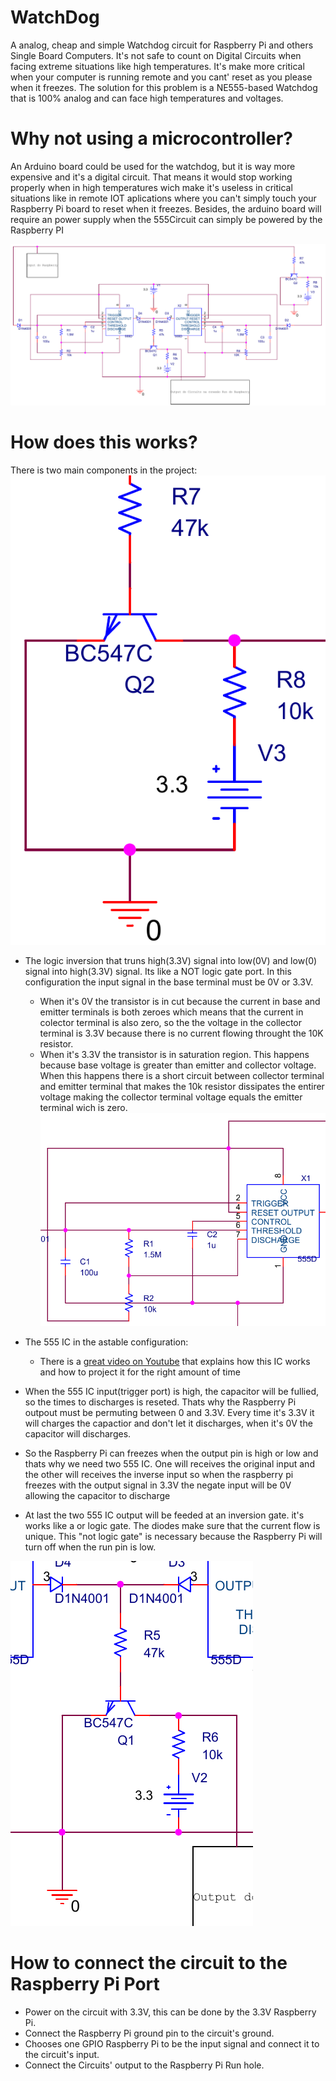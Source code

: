 # WatchDog
A analog, cheap and simple Watchdog circuit for Raspberry Pi and others Single Board Computers. It's not safe to count on Digital Circuits when facing extreme situations like high temperatures. It's make more critical when your computer is running remote and you cant' reset as you please when it freezes. The solution for this problem is a NE555-based Watchdog that is 100% analog and can face high temperatures and voltages.

# Why not using a microcontroller?
An Arduino board could be used for the watchdog, but it is way more expensive and it's a digital circuit. That means it would stop working properly when in high temperatures wich make it's useless in critical situations like in remote IOT aplications where you can't simply touch your Raspberry Pi board to reset when it freezes. Besides, the arduino board will require an power supply when the 555Circuit can simply be powered by the Raspberry PI

![Circuit](https://raw.githubusercontent.com/esh64/WatchDog/master/Screenshot_20200415_120305.png)

# How does this works?
There is two main components in the project:
  ![Inversion gate](https://raw.githubusercontent.com/esh64/WatchDog/master/invesionGate.png)
  * The logic inversion that truns high(3.3V) signal into low(0V) and low(0) signal into high(3.3V) signal. Its like a NOT logic gate port. 
  In this configuration the input signal in the base terminal must be 0V or 3.3V.
     * When it's 0V the transistor is in cut because the current in base and emitter terminals is both zeroes which means that the current in colector terminal is also zero, so the the voltage in the collector terminal is 3.3V because there is no current flowing throught the 10K resistor.
     * When it's 3.3V the transistor is in saturation region. This happens because base voltage is greater than emitter and collector voltage. When this happens there is a short circuit between collector terminal and emitter terminal that makes the 10k resistor dissipates the entirer voltage making the collector terminal voltage equals the emitter terminal wich is zero.
  ![555 IC](https://raw.githubusercontent.com/esh64/WatchDog/master/Screenshot_20200415_112907.png)
  * The 555 IC in the astable configuration:
    * There is a [great video on Youtube](https://youtu.be/i0SNb__dkYI?t=415) that explains how this IC works and how to project it for the right amount of time
  
  * When the 555 IC input(trigger port) is high, the capacitor will be fullied, so the times to discharges is reseted. Thats why the Raspberry Pi outpout must be permuting between 0 and 3.3V. Every time it's 3.3V it will charges the capactior and don't let it discharges, when it's 0V the capacitor will discharges.
  * So the Raspberry Pi can freezes when the output pin is high or low and thats why we need two 555 IC. One will receives the original input and the other will receives the inverse input so when the raspberry pi freezes with the output signal in 3.3V the negate input will be 0V allowing the capacitor to discharge
  * At last the two 555 IC output will be feeded at an inversion gate. it's works like a or logic gate. The diodes make sure that the current flow is unique. This "not logic gate" is necessary because the Raspberry Pi will turn off when the run pin is low.
  
  ![Or gate](https://raw.githubusercontent.com/esh64/WatchDog/master/Screenshot_20200415_115037.png)

# How to connect the circuit to the Raspberry Pi Port
  
  * Power on the circuit with 3.3V, this can be done by the 3.3V Raspberry Pi.
  * Connect the Raspberry Pi ground pin to the circuit's ground.
  * Chooses one GPIO Raspberry Pi to be the input signal and connect it to the circuit's input.
  * Connect the Circuits' output to the Raspberry Pi Run hole.
  
